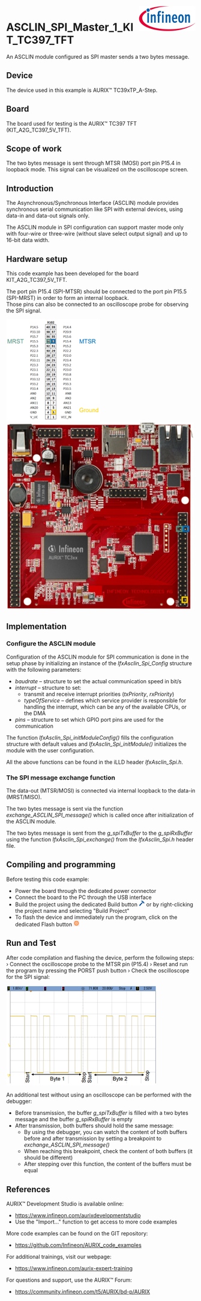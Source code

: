 <img src="./Images/IFX_LOGO_600.gif" align="right" width="150" />  

# ASCLIN_SPI_Master_1_KIT_TC397_TFT
An ASCLIN module configured as SPI master sends a two bytes message.

## Device  
The device used in this example is AURIX&trade; TC39xTP_A-Step.

## Board  
The board used for testing is the AURIX&trade; TC397 TFT (KIT_A2G_TC397_5V_TFT).

## Scope of work  
The two bytes message is sent through MTSR (MOSI) port pin P15.4 in loopback mode. This signal can be visualized on the oscilloscope screen.

## Introduction  
The Asynchronous/Synchronous Interface (ASCLIN) module provides synchronous serial communication like SPI with external devices, using data-in and data-out signals only.

The ASCLIN module in SPI configuration can support master mode only with four-wire or three-wire (without slave select output signal) and up to 16-bit data width.

## Hardware setup  
This code example has been developed for the board KIT_A2G_TC397_5V_TFT.

The port pin P15.4 (SPI-MTSR) should be connected to the port pin P15.5 (SPI-MRST) in order to form an internal loopback.  
Those pins can also be connected to an oscilloscope probe for observing the SPI signal.

<img src="./Images/Used_Pins.png" width="250" />
<img src="./Images/TC397_TFT_Bottom_View.png" width="500" />  

## Implementation  

### Configure the ASCLIN module
Configuration of the ASCLIN module for SPI communication is done in the setup phase by initializing an instance of the *IfxAsclin_Spi_Config* structure with the following parameters:
- *baudrate* – structure to set the actual communication speed in bit/s
- *interrupt* – structure to set: 
  - transmit and receive interrupt priorities (*txPriority*, *rxPriority*)
  - *typeOfService* – defines which service provider is responsible for handling the interrupt, which can be any of the available CPUs, or the DMA 
- *pins* – structure to set which GPIO port pins are used for the communication

The function *IfxAsclin_Spi_initModuleConfig()* fills the configuration structure with default values and *IfxAsclin_Spi_initModule()* initializes the module with the user configuration.

All the above functions can be found in the iLLD header *IfxAsclin_Spi.h*.

### The SPI message exchange function
The data-out (MTSR/MOSI) is connected via internal loopback to the data-in (MRST/MISO).

The two bytes message is sent via the function *exchange_ASCLIN_SPI_message()* which is called once after initialization of the ASCLIN module.

The two bytes message is sent from the *g_spiTxBuffer* to the *g_spiRxBuffer* using the function *IfxAsclin_Spi_exchange()* from the *IfxAsclin_Spi.h* header file.

## Compiling and programming  
Before testing this code example:  
- Power the board through the dedicated power connector
- Connect the board to the PC through the USB interface  
- Build the project using the dedicated Build button <img src="./Images/build_activeproj.gif" /> or by right-clicking the project name and selecting "Build Project"  
- To flash the device and immediately run the program, click on the dedicated Flash button <img src="./Images/Widget_Flash.png" width="16"/>

## Run and Test
After code compilation and flashing the device, perform the following steps:
› Connect the oscilloscope probe to the MTSR pin (P15.4) 
› Reset and run the program by pressing the PORST push button
› Check the oscilloscope for the SPI signal:

<img src="./Images/Oscilloscope.png" width="400" />

An additional test without using an oscilloscope can be performed with the debugger:
- Before transmission, the buffer *g_spiTxBuffer* is filled with a two bytes message and the buffer *g_spiRxBuffer* is empty
- After transmission, both buffers should hold the same message:
  - By using the debugger, you can watch the content of both buffers before and after transmission by setting a breakpoint to *exchange_ASCLIN_SPI_message()*
  - When reaching this breakpoint, check the content of both buffers (it should be different)
  - After stepping over this function, the content of the buffers must be equal

## References  

AURIX&trade; Development Studio is available online:  
- <https://www.infineon.com/aurixdevelopmentstudio>  
- Use the "Import..." function to get access to more code examples  

More code examples can be found on the GIT repository:  
- <https://github.com/Infineon/AURIX_code_examples>  

For additional trainings, visit our webpage:  
- <https://www.infineon.com/aurix-expert-training>  

For questions and support, use the AURIX&trade; Forum:  
- <https://community.infineon.com/t5/AURIX/bd-p/AURIX>  
